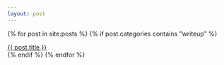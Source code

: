 ```yaml
---
layout: post
---
```

{% for post in site.posts %}
  {% if post.categories contains "writeup" %}
  <div class="post">
    <a href="{{ post.url }}">{{ post.title }}</a>
  </div>
  {% endif %}
{% endfor %}
